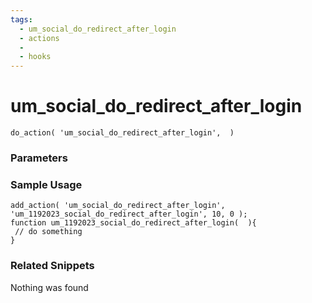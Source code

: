 ```yaml
---
tags: 
  - um_social_do_redirect_after_login
  - actions
  - 
  - hooks
---
```

# um\_social\_do\_redirect\_after\_login

``` php:no-line-numbers
do_action( 'um_social_do_redirect_after_login',  )
```
<div class='hook-sep'></div>

### Parameters

<div class='hook-sep'></div>



### Sample Usage

``` php:no-line-numbers
add_action( 'um_social_do_redirect_after_login', 'um_1192023_social_do_redirect_after_login', 10, 0 );
function um_1192023_social_do_redirect_after_login(  ){
 // do something
}
```
<div class='hook-sep'></div>



### Related Snippets

Nothing was found


